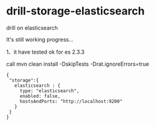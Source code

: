 # drill-storage-elasticsearch

drill on elasticsearch 

It's still working progress...


1、it have tested ok for es 2.3.3
 
 
 call mvn clean install -DskipTests -Drat.ignoreErrors=true 
 
 ```
{
  "storage":{
    elasticsearch : {
      type: "elasticsearch",
      enabled: false,
      hostsAndPorts: "http://localhost:9200"
    }
  }
}
```